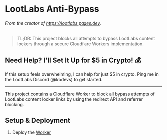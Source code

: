 # LootLabs Anti-Bypass
###### From the creator of https://lootlabs.pages.dev.

> TL;DR: This project blocks all attempts to bypass LootLabs content lockers through a secure Cloudflare Workers implementation.


## Need Help? I'll Set It Up for $5 in Crypto! 💰
If this setup feels overwhelming, I can help for just $5 in crypto. Ping me in the LootLabs Discord (@kbdevs) to get started.

---

This project contains a Cloudflare Worker to block all bypass attempts of LootLabs content locker links by using the redirect API and referrer blocking.

## Setup & Deployment

1. Deploy the [Worker](https://github.com/kbdevs/lootlabs-antibypass/blob/main/SETUP.md)

